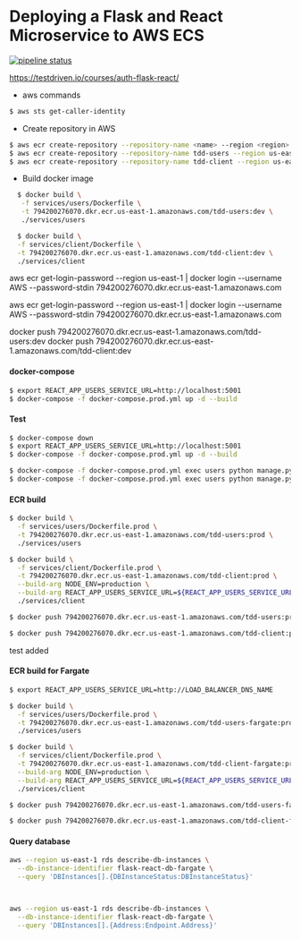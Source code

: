 # Deploying a Flask and React Microservice to AWS ECS

[![pipeline status](https://gitlab.com/testdriven/flask-react-auth/badges/master/pipeline.svg)](https://gitlab.com/testdriven/flask-react-auth/commits/master)

https://testdriven.io/courses/auth-flask-react/

- aws commands

```sh
$ aws sts get-caller-identity
```

- Create repository in AWS

```sh
$ aws ecr create-repository --repository-name <name> --region <region>
$ aws ecr create-repository --repository-name tdd-users --region us-east-1
$ aws ecr create-repository --repository-name tdd-client --region us-east-1
```

- Build docker image

```sh
  $ docker build \
   -f services/users/Dockerfile \
   -t 794200276070.dkr.ecr.us-east-1.amazonaws.com/tdd-users:dev \
   ./services/users

  $ docker build \
  -f services/client/Dockerfile \
  -t 794200276070.dkr.ecr.us-east-1.amazonaws.com/tdd-client:dev \
  ./services/client
```

aws ecr get-login-password --region us-east-1 | docker login --username AWS --password-stdin 794200276070.dkr.ecr.us-east-1.amazonaws.com

aws ecr get-login-password --region us-east-1 | docker
login --username AWS --password-stdin 794200276070.dkr.ecr.us-east-1.amazonaws.com

docker push 794200276070.dkr.ecr.us-east-1.amazonaws.com/tdd-users:dev
docker push 794200276070.dkr.ecr.us-east-1.amazonaws.com/tdd-client:dev

#### docker-compose

```sh
$ export REACT_APP_USERS_SERVICE_URL=http://localhost:5001
$ docker-compose -f docker-compose.prod.yml up -d --build
```

#### Test

```sh
$ docker-compose down
$ export REACT_APP_USERS_SERVICE_URL=http://localhost:5001
$ docker-compose -f docker-compose.prod.yml up -d --build

$ docker-compose -f docker-compose.prod.yml exec users python manage.py recreate_db
$ docker-compose -f docker-compose.prod.yml exec users python manage.py seed_db

```

#### ECR build

```sh
$ docker build \
  -f services/users/Dockerfile.prod \
  -t 794200276070.dkr.ecr.us-east-1.amazonaws.com/tdd-users:prod \
  ./services/users

$ docker build \
  -f services/client/Dockerfile.prod \
  -t 794200276070.dkr.ecr.us-east-1.amazonaws.com/tdd-client:prod \
  --build-arg NODE_ENV=production \
  --build-arg REACT_APP_USERS_SERVICE_URL=${REACT_APP_USERS_SERVICE_URL} \
  ./services/client

$ docker push 794200276070.dkr.ecr.us-east-1.amazonaws.com/tdd-users:prod

$ docker push 794200276070.dkr.ecr.us-east-1.amazonaws.com/tdd-client:prod
```

test added

#### ECR build for Fargate

```sh
$ export REACT_APP_USERS_SERVICE_URL=http://LOAD_BALANCER_DNS_NAME

$ docker build \
  -f services/users/Dockerfile.prod \
  -t 794200276070.dkr.ecr.us-east-1.amazonaws.com/tdd-users-fargate:prod \
  ./services/users

$ docker build \
  -f services/client/Dockerfile.prod \
  -t 794200276070.dkr.ecr.us-east-1.amazonaws.com/tdd-client-fargate:prod \
  --build-arg NODE_ENV=production \
  --build-arg REACT_APP_USERS_SERVICE_URL=${REACT_APP_USERS_SERVICE_URL} \
  ./services/client

$ docker push 794200276070.dkr.ecr.us-east-1.amazonaws.com/tdd-users-fargate:prod

$ docker push 794200276070.dkr.ecr.us-east-1.amazonaws.com/tdd-client-fargate:prod

```

#### Query database

```sh
aws --region us-east-1 rds describe-db-instances \
  --db-instance-identifier flask-react-db-fargate \
  --query 'DBInstances[].{DBInstanceStatus:DBInstanceStatus}'



aws --region us-east-1 rds describe-db-instances \
  --db-instance-identifier flask-react-db-fargate \
  --query 'DBInstances[].{Address:Endpoint.Address}'

```
